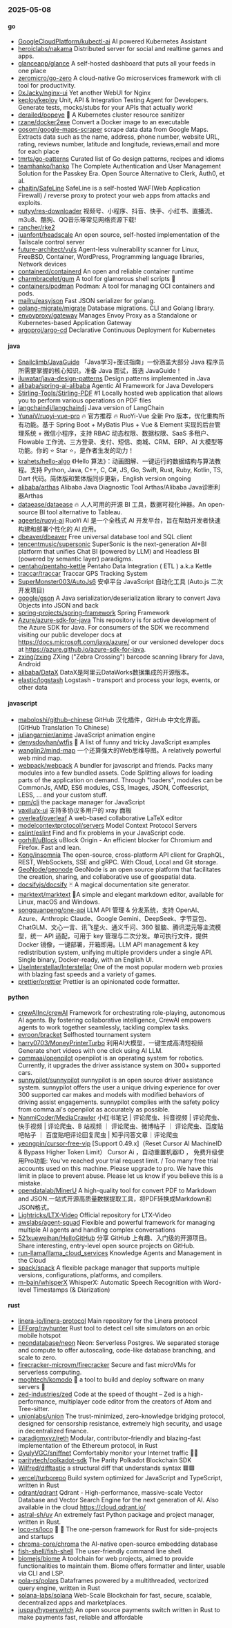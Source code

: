 ### 2025-05-08

#### go
* [GoogleCloudPlatform/kubectl-ai](https://github.com/GoogleCloudPlatform/kubectl-ai) AI powered Kubernetes Assistant
* [heroiclabs/nakama](https://github.com/heroiclabs/nakama) Distributed server for social and realtime games and apps.
* [glanceapp/glance](https://github.com/glanceapp/glance) A self-hosted dashboard that puts all your feeds in one place
* [zeromicro/go-zero](https://github.com/zeromicro/go-zero) A cloud-native Go microservices framework with cli tool for productivity.
* [0xJacky/nginx-ui](https://github.com/0xJacky/nginx-ui) Yet another WebUI for Nginx
* [keploy/keploy](https://github.com/keploy/keploy) Unit, API & Integration Testing Agent for Developers. Generate tests, mocks/stubs for your APIs that actually work!
* [derailed/popeye](https://github.com/derailed/popeye) 👀 A Kubernetes cluster resource sanitizer
* [rzane/docker2exe](https://github.com/rzane/docker2exe) Convert a Docker image to an executable
* [gosom/google-maps-scraper](https://github.com/gosom/google-maps-scraper) scrape data data from Google Maps. Extracts data such as the name, address, phone number, website URL, rating, reviews number, latitude and longitude, reviews,email and more for each place
* [tmrts/go-patterns](https://github.com/tmrts/go-patterns) Curated list of Go design patterns, recipes and idioms
* [teamhanko/hanko](https://github.com/teamhanko/hanko) The Complete Authentication and User Management Solution for the Passkey Era. Open Source Alternative to Clerk, Auth0, et al.
* [chaitin/SafeLine](https://github.com/chaitin/SafeLine) SafeLine is a self-hosted WAF(Web Application Firewall) / reverse proxy to protect your web apps from attacks and exploits.
* [putyy/res-downloader](https://github.com/putyy/res-downloader) 视频号、小程序、抖音、快手、小红书、直播流、m3u8、酷狗、QQ音乐等常见网络资源下载!
* [rancher/rke2](https://github.com/rancher/rke2)
* [juanfont/headscale](https://github.com/juanfont/headscale) An open source, self-hosted implementation of the Tailscale control server
* [future-architect/vuls](https://github.com/future-architect/vuls) Agent-less vulnerability scanner for Linux, FreeBSD, Container, WordPress, Programming language libraries, Network devices
* [containerd/containerd](https://github.com/containerd/containerd) An open and reliable container runtime
* [charmbracelet/gum](https://github.com/charmbracelet/gum) A tool for glamorous shell scripts 🎀
* [containers/podman](https://github.com/containers/podman) Podman: A tool for managing OCI containers and pods.
* [mailru/easyjson](https://github.com/mailru/easyjson) Fast JSON serializer for golang.
* [golang-migrate/migrate](https://github.com/golang-migrate/migrate) Database migrations. CLI and Golang library.
* [envoyproxy/gateway](https://github.com/envoyproxy/gateway) Manages Envoy Proxy as a Standalone or Kubernetes-based Application Gateway
* [argoproj/argo-cd](https://github.com/argoproj/argo-cd) Declarative Continuous Deployment for Kubernetes

#### java
* [Snailclimb/JavaGuide](https://github.com/Snailclimb/JavaGuide) 「Java学习+面试指南」一份涵盖大部分 Java 程序员所需要掌握的核心知识。准备 Java 面试，首选 JavaGuide！
* [iluwatar/java-design-patterns](https://github.com/iluwatar/java-design-patterns) Design patterns implemented in Java
* [alibaba/spring-ai-alibaba](https://github.com/alibaba/spring-ai-alibaba) Agentic AI Framework for Java Developers
* [Stirling-Tools/Stirling-PDF](https://github.com/Stirling-Tools/Stirling-PDF) #1 Locally hosted web application that allows you to perform various operations on PDF files
* [langchain4j/langchain4j](https://github.com/langchain4j/langchain4j) Java version of LangChain
* [YunaiV/ruoyi-vue-pro](https://github.com/YunaiV/ruoyi-vue-pro) 🔥 官方推荐 🔥 RuoYi-Vue 全新 Pro 版本，优化重构所有功能。基于 Spring Boot + MyBatis Plus + Vue & Element 实现的后台管理系统 + 微信小程序，支持 RBAC 动态权限、数据权限、SaaS 多租户、Flowable 工作流、三方登录、支付、短信、商城、CRM、ERP、AI 大模型等功能。你的 ⭐️ Star ⭐️，是作者生发的动力！
* [krahets/hello-algo](https://github.com/krahets/hello-algo) 《Hello 算法》：动画图解、一键运行的数据结构与算法教程。支持 Python, Java, C++, C, C#, JS, Go, Swift, Rust, Ruby, Kotlin, TS, Dart 代码。简体版和繁体版同步更新，English version ongoing
* [alibaba/arthas](https://github.com/alibaba/arthas) Alibaba Java Diagnostic Tool Arthas/Alibaba Java诊断利器Arthas
* [dataease/dataease](https://github.com/dataease/dataease) 🔥 人人可用的开源 BI 工具，数据可视化神器。An open-source BI tool alternative to Tableau.
* [ageerle/ruoyi-ai](https://github.com/ageerle/ruoyi-ai) RuoYi AI 是一个全栈式 AI 开发平台，旨在帮助开发者快速构建和部署个性化的 AI 应用。
* [dbeaver/dbeaver](https://github.com/dbeaver/dbeaver) Free universal database tool and SQL client
* [tencentmusic/supersonic](https://github.com/tencentmusic/supersonic) SuperSonic is the next-generation AI+BI platform that unifies Chat BI (powered by LLM) and Headless BI (powered by semantic layer) paradigms.
* [pentaho/pentaho-kettle](https://github.com/pentaho/pentaho-kettle) Pentaho Data Integration ( ETL ) a.k.a Kettle
* [traccar/traccar](https://github.com/traccar/traccar) Traccar GPS Tracking System
* [SuperMonster003/AutoJs6](https://github.com/SuperMonster003/AutoJs6) 安卓平台 JavaScript 自动化工具 (Auto.js 二次开发项目)
* [google/gson](https://github.com/google/gson) A Java serialization/deserialization library to convert Java Objects into JSON and back
* [spring-projects/spring-framework](https://github.com/spring-projects/spring-framework) Spring Framework
* [Azure/azure-sdk-for-java](https://github.com/Azure/azure-sdk-for-java) This repository is for active development of the Azure SDK for Java. For consumers of the SDK we recommend visiting our public developer docs at https://docs.microsoft.com/java/azure/ or our versioned developer docs at https://azure.github.io/azure-sdk-for-java.
* [zxing/zxing](https://github.com/zxing/zxing) ZXing ("Zebra Crossing") barcode scanning library for Java, Android
* [alibaba/DataX](https://github.com/alibaba/DataX) DataX是阿里云DataWorks数据集成的开源版本。
* [elastic/logstash](https://github.com/elastic/logstash) Logstash - transport and process your logs, events, or other data

#### javascript
* [maboloshi/github-chinese](https://github.com/maboloshi/github-chinese) GitHub 汉化插件，GitHub 中文化界面。 (GitHub Translation To Chinese)
* [juliangarnier/anime](https://github.com/juliangarnier/anime) JavaScript animation engine
* [denysdovhan/wtfjs](https://github.com/denysdovhan/wtfjs) 🤪 A list of funny and tricky JavaScript examples
* [wanglin2/mind-map](https://github.com/wanglin2/mind-map) 一个还算强大的Web思维导图。A relatively powerful web mind map.
* [webpack/webpack](https://github.com/webpack/webpack) A bundler for javascript and friends. Packs many modules into a few bundled assets. Code Splitting allows for loading parts of the application on demand. Through "loaders", modules can be CommonJs, AMD, ES6 modules, CSS, Images, JSON, Coffeescript, LESS, ... and your custom stuff.
* [npm/cli](https://github.com/npm/cli) the package manager for JavaScript
* [vaxilu/x-ui](https://github.com/vaxilu/x-ui) 支持多协议多用户的 xray 面板
* [overleaf/overleaf](https://github.com/overleaf/overleaf) A web-based collaborative LaTeX editor
* [modelcontextprotocol/servers](https://github.com/modelcontextprotocol/servers) Model Context Protocol Servers
* [eslint/eslint](https://github.com/eslint/eslint) Find and fix problems in your JavaScript code.
* [gorhill/uBlock](https://github.com/gorhill/uBlock) uBlock Origin - An efficient blocker for Chromium and Firefox. Fast and lean.
* [Kong/insomnia](https://github.com/Kong/insomnia) The open-source, cross-platform API client for GraphQL, REST, WebSockets, SSE and gRPC. With Cloud, Local and Git storage.
* [GeoNode/geonode](https://github.com/GeoNode/geonode) GeoNode is an open source platform that facilitates the creation, sharing, and collaborative use of geospatial data.
* [docsifyjs/docsify](https://github.com/docsifyjs/docsify) 🃏 A magical documentation site generator.
* [marktext/marktext](https://github.com/marktext/marktext) 📝A simple and elegant markdown editor, available for Linux, macOS and Windows.
* [songquanpeng/one-api](https://github.com/songquanpeng/one-api) LLM API 管理 & 分发系统，支持 OpenAI、Azure、Anthropic Claude、Google Gemini、DeepSeek、字节豆包、ChatGLM、文心一言、讯飞星火、通义千问、360 智脑、腾讯混元等主流模型，统一 API 适配，可用于 key 管理与二次分发。单可执行文件，提供 Docker 镜像，一键部署，开箱即用。LLM API management & key redistribution system, unifying multiple providers under a single API. Single binary, Docker-ready, with an English UI.
* [UseInterstellar/Interstellar](https://github.com/UseInterstellar/Interstellar) One of the most popular modern web proxies with blazing fast speeds and a variety of games.
* [prettier/prettier](https://github.com/prettier/prettier) Prettier is an opinionated code formatter.

#### python
* [crewAIInc/crewAI](https://github.com/crewAIInc/crewAI) Framework for orchestrating role-playing, autonomous AI agents. By fostering collaborative intelligence, CrewAI empowers agents to work together seamlessly, tackling complex tasks.
* [evroon/bracket](https://github.com/evroon/bracket) Selfhosted tournament system
* [harry0703/MoneyPrinterTurbo](https://github.com/harry0703/MoneyPrinterTurbo) 利用AI大模型，一键生成高清短视频 Generate short videos with one click using AI LLM.
* [commaai/openpilot](https://github.com/commaai/openpilot) openpilot is an operating system for robotics. Currently, it upgrades the driver assistance system on 300+ supported cars.
* [sunnypilot/sunnypilot](https://github.com/sunnypilot/sunnypilot) sunnypilot is an open source driver assistance system. sunnypilot offers the user a unique driving experience for over 300 supported car makes and models with modified behaviors of driving assist engagements. sunnypilot complies with the safety policy from comma.ai's openpilot as accurately as possible.
* [NanmiCoder/MediaCrawler](https://github.com/NanmiCoder/MediaCrawler) 小红书笔记 | 评论爬虫、抖音视频 | 评论爬虫、快手视频 | 评论爬虫、B 站视频 ｜ 评论爬虫、微博帖子 ｜ 评论爬虫、百度贴吧帖子 ｜ 百度贴吧评论回复爬虫 | 知乎问答文章｜评论爬虫
* [yeongpin/cursor-free-vip](https://github.com/yeongpin/cursor-free-vip) [Support 0.49.x]（Reset Cursor AI MachineID & Bypass Higher Token Limit） Cursor Ai ，自动重置机器ID ， 免费升级使用Pro功能: You've reached your trial request limit. / Too many free trial accounts used on this machine. Please upgrade to pro. We have this limit in place to prevent abuse. Please let us know if you believe this is a mistake.
* [opendatalab/MinerU](https://github.com/opendatalab/MinerU) A high-quality tool for convert PDF to Markdown and JSON.一站式开源高质量数据提取工具，将PDF转换成Markdown和JSON格式。
* [Lightricks/LTX-Video](https://github.com/Lightricks/LTX-Video) Official repository for LTX-Video
* [awslabs/agent-squad](https://github.com/awslabs/agent-squad) Flexible and powerful framework for managing multiple AI agents and handling complex conversations
* [521xueweihan/HelloGitHub](https://github.com/521xueweihan/HelloGitHub) 分享 GitHub 上有趣、入门级的开源项目。Share interesting, entry-level open source projects on GitHub.
* [run-llama/llama_cloud_services](https://github.com/run-llama/llama_cloud_services) Knowledge Agents and Management in the Cloud
* [spack/spack](https://github.com/spack/spack) A flexible package manager that supports multiple versions, configurations, platforms, and compilers.
* [m-bain/whisperX](https://github.com/m-bain/whisperX) WhisperX: Automatic Speech Recognition with Word-level Timestamps (& Diarization)

#### rust
* [linera-io/linera-protocol](https://github.com/linera-io/linera-protocol) Main repository for the Linera protocol
* [EFForg/rayhunter](https://github.com/EFForg/rayhunter) Rust tool to detect cell site simulators on an orbic mobile hotspot
* [neondatabase/neon](https://github.com/neondatabase/neon) Neon: Serverless Postgres. We separated storage and compute to offer autoscaling, code-like database branching, and scale to zero.
* [firecracker-microvm/firecracker](https://github.com/firecracker-microvm/firecracker) Secure and fast microVMs for serverless computing.
* [moghtech/komodo](https://github.com/moghtech/komodo) 🦎 a tool to build and deploy software on many servers 🦎
* [zed-industries/zed](https://github.com/zed-industries/zed) Code at the speed of thought – Zed is a high-performance, multiplayer code editor from the creators of Atom and Tree-sitter.
* [unionlabs/union](https://github.com/unionlabs/union) The trust-minimized, zero-knowledge bridging protocol, designed for censorship resistance, extremely high security, and usage in decentralized finance.
* [paradigmxyz/reth](https://github.com/paradigmxyz/reth) Modular, contributor-friendly and blazing-fast implementation of the Ethereum protocol, in Rust
* [GyulyVGC/sniffnet](https://github.com/GyulyVGC/sniffnet) Comfortably monitor your Internet traffic 🕵️‍♂️
* [paritytech/polkadot-sdk](https://github.com/paritytech/polkadot-sdk) The Parity Polkadot Blockchain SDK
* [Wilfred/difftastic](https://github.com/Wilfred/difftastic) a structural diff that understands syntax 🟥🟩
* [vercel/turborepo](https://github.com/vercel/turborepo) Build system optimized for JavaScript and TypeScript, written in Rust
* [qdrant/qdrant](https://github.com/qdrant/qdrant) Qdrant - High-performance, massive-scale Vector Database and Vector Search Engine for the next generation of AI. Also available in the cloud https://cloud.qdrant.io/
* [astral-sh/uv](https://github.com/astral-sh/uv) An extremely fast Python package and project manager, written in Rust.
* [loco-rs/loco](https://github.com/loco-rs/loco) 🚂 🦀 The one-person framework for Rust for side-projects and startups
* [chroma-core/chroma](https://github.com/chroma-core/chroma) the AI-native open-source embedding database
* [fish-shell/fish-shell](https://github.com/fish-shell/fish-shell) The user-friendly command line shell.
* [biomejs/biome](https://github.com/biomejs/biome) A toolchain for web projects, aimed to provide functionalities to maintain them. Biome offers formatter and linter, usable via CLI and LSP.
* [pola-rs/polars](https://github.com/pola-rs/polars) Dataframes powered by a multithreaded, vectorized query engine, written in Rust
* [solana-labs/solana](https://github.com/solana-labs/solana) Web-Scale Blockchain for fast, secure, scalable, decentralized apps and marketplaces.
* [juspay/hyperswitch](https://github.com/juspay/hyperswitch) An open source payments switch written in Rust to make payments fast, reliable and affordable
